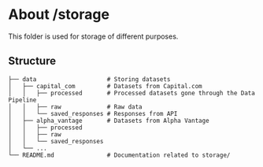 # About /storage
This folder is used for storage of different purposes.

## Structure
```
├── data                    # Storing datasets
│   ├── capital_com         # Datasets from Capital.com
│   │   ├── processed       # Processed datasets gone through the Data Pipeline
│   │   ├── raw             # Raw data
│   │   └── saved_responses # Responses from API
│   ├── alpha_vantage       # Datasets from Alpha Vantage
│   │   ├── processed
│   │   ├── raw
│   │   └── saved_responses
│   └── ...          
└── README.md               # Documentation related to storage/
```